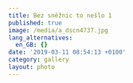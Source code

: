 ```yaml
---
title: Bez sněžnic to nešlo 1
published: true
image: /media/a_dscn4737.jpg
lang_alternatives:
  en_GB: {}
date: '2019-03-11 08:54:13 +0100'
category: gallery
layout: photo
---
```


